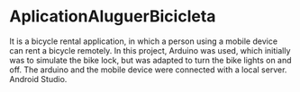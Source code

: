 # AplicationAluguerBicicleta
It is a bicycle rental application, in which a person using a mobile device can rent a bicycle remotely. In this project, Arduino was used, which initially was to simulate the bike lock, but was adapted to turn the bike lights on and off. The arduino and the mobile device were connected with a local server. Android Studio.
